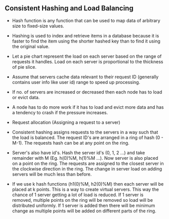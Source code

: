 ## Consistent Hashing and Load Balancing

- Hash function is any function that can be used to map data of arbitrary size to fixed-size values.

- Hashing is used to index and retrieve items in a database because it is faster to find the item using the shorter hashed key than to find it using the original value.

- Let a pie chart represent the load on each server based on the range of requests it handles. Load on each server is proportional to the thickness of pie slice.

- Assume that servers cache data relevant to their request ID (generally contains user info like user id) range to speed up processing.

- If no. of servers are increased or decreased then each node has to load or evict data.

- A node has to do more work if it has to load and evict more data and has a tendency to crash if the pressure increases.

- Request allocation (Assigning a request to a server)

- Consistent hashing assigns requests to the servers in a way such that the load is balanced. The request ID's are arranged in a ring of hash (0 - M-1). The requests hash can be at any point on the ring.

- Server's also have id's. Hash the server id's (0, 1, 2 ...) and take remainder with M (Eg. h(0)%M, h(1)%M ...). Now server is also placed on a point on the ring. The requests are assigned to the closest server in the clockwise direction in the ring. The change in server load on adding servers will be much less than before.

- If we use k hash functions (h1(0)%M, h2(0)%M) then each server will be placed at k points. This is a way to create virtual servers. This way the chance of 1 server getting a lot of load is reduced. If 1 server is removed, multiple points on the ring will be removed so load will be distributed uniformly. If 1 server is added then there will be minimum change as multiple points will be added on different parts of the ring.



